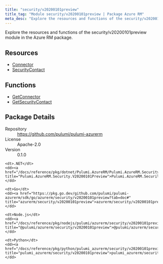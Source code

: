 ```yaml
---
title: "security/v20200101preview"
title_tag: "Module security/v20200101preview | Package Azure RM"
meta_desc: "Explore the resources and functions of the security/v20200101preview module in the Azure RM package."
---
```


<!-- WARNING: this file was generated by Pulumi Docs Generator. -->
<!-- Do not edit by hand unless you're certain you know what you are doing! -->

Explore the resources and functions of the security/v20200101preview module in the Azure RM package.

<h2 id="resources">Resources</h2>
<ul class="api">
    <li><a href="connector" title="Connector"><span class="symbol resource"></span>Connector</a></li>
    <li><a href="securitycontact" title="SecurityContact"><span class="symbol resource"></span>SecurityContact</a></li>
</ul>

<h2 id="functions">Functions</h2>
<ul class="api">
    <li><a href="getconnector" title="GetConnector"><span class="symbol function"></span>GetConnector</a></li>
    <li><a href="getsecuritycontact" title="GetSecurityContact"><span class="symbol function"></span>GetSecurityContact</a></li>
</ul>

<h2 id="package-details">Package Details</h2>
<dl class="package-details">
	<dt>Repository</dt>
	<dd><a href="https://github.com/pulumi/pulumi-azurerm">https://github.com/pulumi/pulumi-azurerm</a></dd>
	<dt>License</dt>
	<dd>Apache-2.0</dd>
	<dt>Version</dt>
	<dd>0.1.0</dd>
</dl>



<dl class="tabular">

    <dt>.NET</dt>
    <dd><a href="/docs/reference/pkg/dotnet/Pulumi.AzureRM/Pulumi.AzureRM.Security.V20200101Preview.html" title="Pulumi.AzureRM.Security.V20200101Preview">Pulumi.AzureRM.Security.V20200101Preview</a></dd>

    <dt>Go</dt>
    <dd><a href="https://pkg.go.dev/github.com/pulumi/pulumi-azurerm/sdk/go/azurerm/security/v20200101preview?tab=doc#" title="azurerm/security/v20200101preview">azurerm/security/v20200101preview</a></dd>

    <dt>Node.js</dt>
    <dd><a href="/docs/reference/pkg/nodejs/pulumi/azurerm/security/v20200101preview/#" title="@pulumi/azurerm/security/v20200101preview">@pulumi/azurerm/security/v20200101preview</a></dd>

    <dt>Python</dt>
    <dd><a href="/docs/reference/pkg/python/pulumi_azurerm/security/v20200101preview" title="pulumi_azurerm/security/v20200101preview">pulumi_azurerm/security/v20200101preview</a></dd>

</dl>


